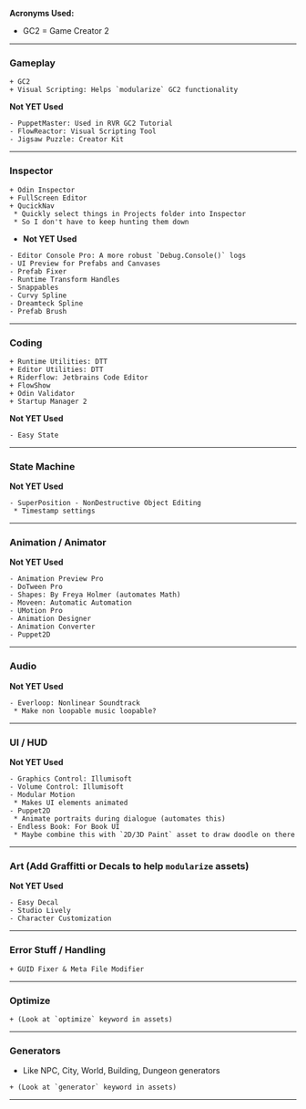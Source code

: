 **Acronyms Used:**
* GC2 = Game Creator 2

---
### Gameplay
```
+ GC2
+ Visual Scripting: Helps `modularize` GC2 functionality
```

**Not YET Used**
```
- PuppetMaster: Used in RVR GC2 Tutorial
- FlowReactor: Visual Scripting Tool
- Jigsaw Puzzle: Creator Kit
```

---
### Inspector
```
+ Odin Inspector
+ FullScreen Editor
+ QucickNav
 * Quickly select things in Projects folder into Inspector
 * So I don't have to keep hunting them down
```

* **Not YET Used**
```
- Editor Console Pro: A more robust `Debug.Console()` logs
- UI Preview for Prefabs and Canvases
- Prefab Fixer
- Runtime Transform Handles
- Snappables
- Curvy Spline
- Dreamteck Spline
- Prefab Brush
```

---
### Coding
```
+ Runtime Utilities: DTT
+ Editor Utilities: DTT
+ Riderflow: Jetbrains Code Editor
+ FlowShow
+ Odin Validator
+ Startup Manager 2
```

**Not YET Used**
```
- Easy State
```

---
### State Machine

**Not YET Used**
```
- SuperPosition - NonDestructive Object Editing
 * Timestamp settings
```

---
### Animation / Animator

**Not YET Used**
```
- Animation Preview Pro
- DoTween Pro
- Shapes: By Freya Holmer (automates Math)
- Moveen: Automatic Automation
- UMotion Pro
- Animation Designer
- Animation Converter
- Puppet2D
```

---
### Audio 

**Not YET Used**
```
- Everloop: Nonlinear Soundtrack
 * Make non loopable music loopable?
```

---
### UI / HUD

**Not YET Used**
```
- Graphics Control: Illumisoft
- Volume Control: Illumisoft
- Modular Motion
 * Makes UI elements animated
- Puppet2D
 * Animate portraits during dialogue (automates this)
- Endless Book: For Book UI
 * Maybe combine this with `2D/3D Paint` asset to draw doodle on there
```

---
### Art (Add Graffitti or Decals to help `modularize` assets)

**Not YET Used**
```
- Easy Decal
- Studio Lively
- Character Customization
```

---
### Error Stuff / Handling
```
+ GUID Fixer & Meta File Modifier
```

---
### Optimize
```
+ (Look at `optimize` keyword in assets)
```

---
### Generators
* Like NPC, City, World, Building, Dungeon generators
```
+ (Look at `generator` keyword in assets)
```


---